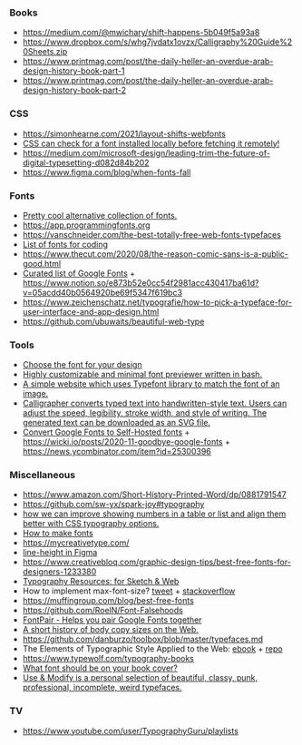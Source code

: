 ### Books

- https://medium.com/@mwichary/shift-happens-5b049f5a93a8
- https://www.dropbox.com/s/whg7jvdatx1ovzx/Calligraphy%20Guide%20Sheets.zip
- https://www.printmag.com/post/the-daily-heller-an-overdue-arab-design-history-book-part-1   
- https://www.printmag.com/post/the-daily-heller-an-overdue-arab-design-history-book-part-2

### CSS

- https://simonhearne.com/2021/layout-shifts-webfonts
- [CSS can check for a font installed locally before fetching it remotely!](https://twitter.com/argyleink/status/1223026734817087488)
- https://medium.com/microsoft-design/leading-trim-the-future-of-digital-typesetting-d082d84b202
- https://www.figma.com/blog/when-fonts-fall

### Fonts

- [Pretty cool alternative collection of fonts.](https://typespecimens.io)
- https://app.programmingfonts.org
- https://vanschneider.com/the-best-totally-free-web-fonts-typefaces
- [List of fonts for coding](https://github.com/Gaafar/dev-fonts)
- https://www.thecut.com/2020/08/the-reason-comic-sans-is-a-public-good.html
- [Curated list of Google Fonts](https://twitter.com/mackenziechild/status/1332384565835534336) + https://www.notion.so/e873b52e0cc54f2981acc430417ba61d?v=05acdd40b0564920be69f5347f619bc3
- https://www.zeichenschatz.net/typografie/how-to-pick-a-typeface-for-user-interface-and-app-design.html
- https://github.com/ubuwaits/beautiful-web-type

### Tools

- [Choose the font for your design](https://fontflipper.com)
- [Highly customizable and minimal font previewer written in bash.](https://github.com/sdushantha/fontpreview)
- [A simple website which uses Typefont library to match the font of an image.](https://github.com/dcorvasce/typefont-matcher)
- [Calligrapher converts typed text into handwritten-style text. Users can adjust the speed, legibility, stroke width, and style of writing. The generated text can be downloaded as an SVG file.](https://www.calligrapher.ai)
- [Convert Google Fonts to Self-Hosted fonts](https://wicki.io/google-fonts-converter) + https://wicki.io/posts/2020-11-goodbye-google-fonts + https://news.ycombinator.com/item?id=25300396


### Miscellaneous

- https://www.amazon.com/Short-History-Printed-Word/dp/0881791547
- https://github.com/sw-yx/spark-joy#typography
- [how we can improve showing numbers in a table or list and align them better with CSS typography options.](https://www.robinrendle.com/notes/the-smallest-difference.html)
- [How to make fonts](https://twitter.com/hellonehha/status/1195987851252363264)
- https://mycreativetype.com/
- [line-height in Figma](https://twitter.com/argyleink/status/1206439509719564288)
- https://www.creativebloq.com/graphic-design-tips/best-free-fonts-for-designers-1233380
- [Typography Resources: for Sketch & Web](https://pnowell.com/net-typography)
- How to implement max-font-size? [tweet](https://twitter.com/starsandrobots/status/1199757377286754309) + [stackoverflow](https://stackoverflow.com/questions/40528290/how-to-implement-max-font-size/53146935#53146935)
- https://muffingroup.com/blog/best-free-fonts
- https://github.com/RoelN/Font-Falsehoods
- [FontPair - Helps you pair Google Fonts together](https://fontpair.co)
- [A short history of body copy sizes on the Web.](https://fvsch.com/body-copy-sizes)
- https://github.com/danburzo/toolbox/blob/master/typefaces.md
- The Elements of Typographic Style Applied to the Web: [ebook](http://webtypography.net/toc) + [repo](https://github.com/clagnut/webtypography)
- https://www.typewolf.com/typography-books
- [What font should be on your book cover?](https://twitter.com/PulpLibrarian/status/1222125153066323968)
- [Use & Modify is a personal selection of beautiful, classy, punk, professional, incomplete, weird typefaces.](https://usemodify.com)

### TV

- https://www.youtube.com/user/TypographyGuru/playlists
